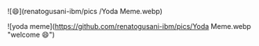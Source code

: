 ![😄](renatogusani-ibm/pics
/Yoda Meme.webp)

![yoda meme](https://github.com/renatogusani-ibm/pics/Yoda Meme.webp "welcome 😄")

<!--
**renatogusani-ibm/renatogusani-ibm** is a ✨ _special_ ✨ repository because its `README.md` (this file) appears on your GitHub profile.

Here are some ideas to get you started:

- 🔭 I’m currently working on ...
- 🌱 I’m currently learning ...
- 👯 I’m looking to collaborate on ...
- 🤔 I’m looking for help with ...
- 💬 Ask me about ...
- 📫 How to reach me: ...
- 😄 Pronouns: ...
- ⚡ Fun fact: ...
-->

